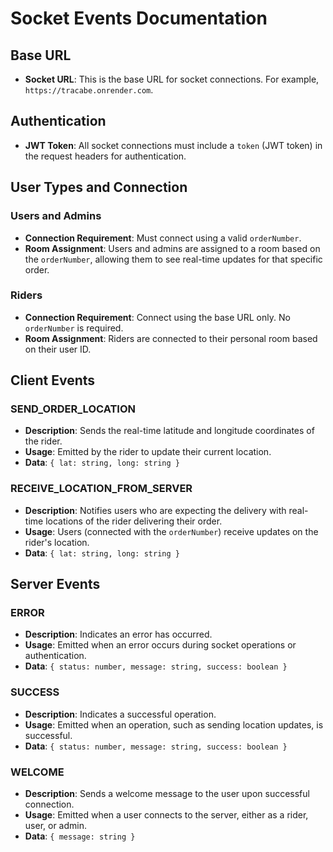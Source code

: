 
# Socket Events Documentation

## Base URL
- **Socket URL**: This is the base URL for socket connections. For example, `https://tracabe.onrender.com`.

## Authentication
- **JWT Token**: All socket connections must include a `token` (JWT token) in the request headers for authentication. 

## User Types and Connection

### Users and Admins
- **Connection Requirement**: Must connect using a valid `orderNumber`.
- **Room Assignment**: Users and admins are assigned to a room based on the `orderNumber`, allowing them to see real-time updates for that specific order.

### Riders
- **Connection Requirement**: Connect using the base URL only. No `orderNumber` is required.
- **Room Assignment**: Riders are connected to their personal room based on their user ID.

## Client Events

### SEND_ORDER_LOCATION
- **Description**: Sends the real-time latitude and longitude coordinates of the rider.
- **Usage**: Emitted by the rider to update their current location.
- **Data**: `{ lat: string, long: string }`

### RECEIVE_LOCATION_FROM_SERVER
- **Description**: Notifies users who are expecting the delivery with real-time locations of the rider delivering their order.
- **Usage**: Users (connected with the `orderNumber`) receive updates on the rider's location.
- **Data**: `{ lat: string, long: string }`

## Server Events

### ERROR
- **Description**: Indicates an error has occurred.
- **Usage**: Emitted when an error occurs during socket operations or authentication.
- **Data**: `{ status: number, message: string, success: boolean }`

### SUCCESS
- **Description**: Indicates a successful operation.
- **Usage**: Emitted when an operation, such as sending location updates, is successful.
- **Data**: `{ status: number, message: string, success: boolean }`

### WELCOME
- **Description**: Sends a welcome message to the user upon successful connection.
- **Usage**: Emitted when a user connects to the server, either as a rider, user, or admin.
- **Data**: `{ message: string }`
